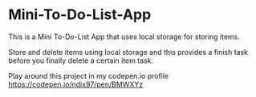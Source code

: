 # Mini-To-Do-List-App
This is a Mini To-Do-List App that uses local storage for storing items. 

Store and delete items using local storage and this provides a finish task before you finally delete a certain item task.

Play around this project in my codepen.io profile https://codepen.io/ndix97/pen/BMWXYz
